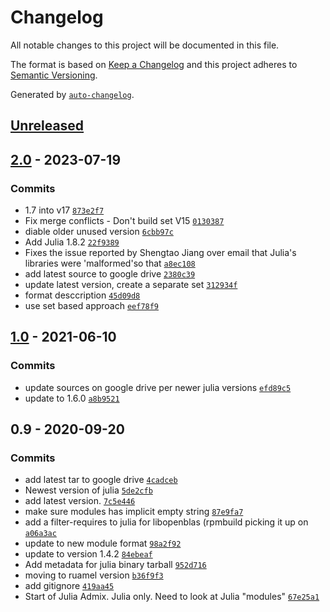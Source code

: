 <!-- auto-changelog-above -->
# Changelog

All notable changes to this project will be documented in this file.

The format is based on [Keep a Changelog](https://keepachangelog.com/en/1.0.0/)
and this project adheres to [Semantic Versioning](https://semver.org/spec/v2.0.0.html).

Generated by [`auto-changelog`](https://github.com/CookPete/auto-changelog).

## [Unreleased](https://github.com/RCIC-UCI-Public/julia-admix/compare/2.0...HEAD)

## [2.0](https://github.com/RCIC-UCI-Public/julia-admix/compare/1.0...2.0) - 2023-07-19

### Commits

- 1.7 into v17 [`873e2f7`](https://github.com/RCIC-UCI-Public/julia-admix/commit/873e2f7b33cc9cc4ed1be490bb506069aaf5d885)
- Fix merge conflicts - Don't build set V15 [`0130387`](https://github.com/RCIC-UCI-Public/julia-admix/commit/013038754be683ca26eed2e27a3d061f65295c5a)
- diable older unused version [`6cbb97c`](https://github.com/RCIC-UCI-Public/julia-admix/commit/6cbb97ca5380b8a08951f1551c7f2961ec19581d)
- Add Julia 1.8.2 [`22f9389`](https://github.com/RCIC-UCI-Public/julia-admix/commit/22f9389661ce98415d85dfc171a260a9dd492a01)
- Fixes the issue reported by Shengtao Jiang over email that Julia's libraries were 'malformed'so that [`a8ec108`](https://github.com/RCIC-UCI-Public/julia-admix/commit/a8ec108d1d5f6c88fa9250bca7270f1514e576e4)
- add latest source to google drive [`2380c39`](https://github.com/RCIC-UCI-Public/julia-admix/commit/2380c391da46e21612ed064755c4fbff0a956c27)
- update latest version, create a separate set [`312934f`](https://github.com/RCIC-UCI-Public/julia-admix/commit/312934f9105bcec40c4adb6da593427ae78b2930)
- format desccription [`45d09d8`](https://github.com/RCIC-UCI-Public/julia-admix/commit/45d09d8856f46ba91d9db2296eca1c122fbba12e)
- use set based approach [`eef78f9`](https://github.com/RCIC-UCI-Public/julia-admix/commit/eef78f968320e52c23fb58aeefac7e2b805bce8e)

## [1.0](https://github.com/RCIC-UCI-Public/julia-admix/compare/0.9...1.0) - 2021-06-10

### Commits

- update sources on google drive per newer julia versions [`efd89c5`](https://github.com/RCIC-UCI-Public/julia-admix/commit/efd89c5c060501ab7ffb11cb566ed574422e704c)
- update to 1.6.0 [`a8b9521`](https://github.com/RCIC-UCI-Public/julia-admix/commit/a8b95217fe9e34c4225c2a5aae5356a8166a899a)

## 0.9 - 2020-09-20

### Commits

- add latest tar to google drive [`4cadceb`](https://github.com/RCIC-UCI-Public/julia-admix/commit/4cadcebb305a58787b972d89ff9936736948bc63)
- Newest version of julia [`5de2cfb`](https://github.com/RCIC-UCI-Public/julia-admix/commit/5de2cfb0181628dba100857cdddd3c2ea792d204)
- add latest version. [`7c5e446`](https://github.com/RCIC-UCI-Public/julia-admix/commit/7c5e4461db0443d2d123c65475c6aff8382e3295)
- make sure modules has implicit empty string [`87e9fa7`](https://github.com/RCIC-UCI-Public/julia-admix/commit/87e9fa71c315cc90a9030ceb8216ad2c44c32ca9)
- add a filter-requires to julia for libopenblas (rpmbuild picking it up on [`a06a3ac`](https://github.com/RCIC-UCI-Public/julia-admix/commit/a06a3ac851b3e75f57d5da946215ddfc17bbf111)
- update to new module format [`98a2f92`](https://github.com/RCIC-UCI-Public/julia-admix/commit/98a2f92f94974571a39da6b8362f3448f87d8077)
- update to version 1.4.2 [`84ebeaf`](https://github.com/RCIC-UCI-Public/julia-admix/commit/84ebeaf1489634b72d6b48ff30c8f998277f34d5)
- Add metadata for julia binary tarball [`952d716`](https://github.com/RCIC-UCI-Public/julia-admix/commit/952d7167b2227725e3eef2fe92cb7570d9608686)
- moving to ruamel version [`b36f9f3`](https://github.com/RCIC-UCI-Public/julia-admix/commit/b36f9f37fb74901611be4f0cdd49a2307d8b06e4)
- add gitignore [`419aa45`](https://github.com/RCIC-UCI-Public/julia-admix/commit/419aa4593b8860af6bb5686da96f82fba745d06a)
- Start of Julia Admix. Julia only. Need to look at Julia "modules" [`67e25a1`](https://github.com/RCIC-UCI-Public/julia-admix/commit/67e25a17267a3257a6933810785f6838b12712f4)
